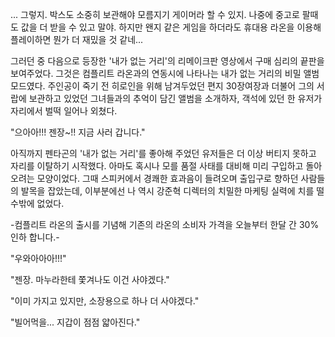 ... 그렇지. 박스도 소중히 보관해야 모름지기 게이머라 할 수 있지. 
나중에 중고로 팔때도 값을 더 받을 수 있고 말야. 
하지만 왠지 같은 게임을 하더라도 휴대용 라온을 이용해 플레이하면 뭔가 더 재밌을 것 같네... 

그러던 중 다음으로 등장한 '내가 없는 거리'의 리메이크판 영상에서 구매 심리의 끝판을 보여주었다. 그것은 컴플리트 라온과의 연동시에 나타나는 내가 없는 거리의 비밀 앨범 모드였다. 
주인공이 죽기 전 히로인을 위해 남겨두었던 편지 30장여장과 더불어 그의 서랍에 보관하고 있었던 그녀들과의 추억이 담긴 앨범을 소개하자, 객석에 있던 한 유저가 자리에서 벌떡 일어나 외쳤다. 

"으아아!!! 젠장~!! 지금 사러 갑니다." 

아직까지 펜타곤의 '내가 없는 거리'를 좋아해 주었던 유저들은 더 이상 버티지 못하고 자리를 이탈하기 시작했다. 
아마도 혹시나 모를 품절 사태를 대비해 미리 구입하고 돌아오려는 모양이었다. 
그때 스피커에서 경쾌한 효과음이 들려오며 출입구로 향하던 사람들의 발목을 잡았는데, 이부분에선 나 역시 강준혁 디렉터의 치밀한 마케팅 실력에 치를 떨 수밖에 없었다. 

-컴플리트 라온의 출시를 기념해 기존의 라온의 소비자 가격을 오늘부터 한달 간 30% 인하 합니다.- 

"우와아아아!!!" 

"젠장. 마누라한테 쫓겨나도 이건 사야겠다." 

"이미 가지고 있지만, 소장용으로 하나 더 사야겠다." 

"빌어먹을... 지갑이 점점 얇아진다." 